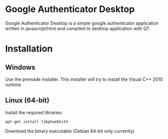 Google Authenticator Desktop
============================

Google Authenticator Desktop is a simple google authenticator application written in javascript/html and compiled to desktop application with QT.

Installation
============

Windows
-------

Use the premade installer. This installer will try to install the Visual C++ 2010 runtime.

Linux (64-bit)
-----

Install the required libraries:

`apt-get install libqtwebkit4`

Download the binary executable (Debian 64-bit only currently)
